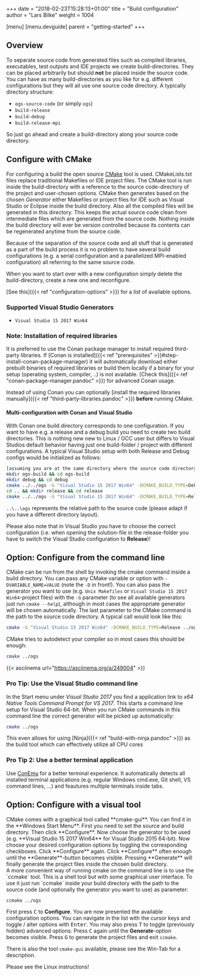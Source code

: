 +++
date = "2018-02-23T15:28:13+01:00"
title = "Build configuration"
author = "Lars Bilke"
weight = 1004

[menu]
  [menu.devguide]
    parent = "getting-started"
+++

## Overview

To separate source code from generated files such as compiled libraries, executables, test outputs and IDE projects we create build-directories. They can be placed arbitrarily but should **not** be placed inside the source code. You can have as many build-directories as you like for e.g. different configurations but they will all use one source code directory. A typically directory structure:

- `ogs-source-code` (or simply `ogs`)
- `build-release`
- `build-debug`
- `build-release-mpi`

So just go ahead and create a build-directory along your source code directory.

## Configure with CMake

For configuring a build the open source [CMake](http://www.cmake.org) tool is used. CMakeLists.txt files replace traditional Makefiles or IDE project files. The CMake tool is run inside the build-directory with a reference to the source code-directory of the project and user-chosen options. CMake then generates based on the chosen *Generator* either Makefiles or project files for IDE such as Visual Studio or Eclipse inside the build directory. Also all the compiled files will be generated in this directory. This keeps the actual source code clean from intermediate files which are generated from the source code. Nothing inside the build directory will ever be version controlled because its contents can be regenerated anytime from the source code.

Because of the separation of the source code and all stuff that is generated as a part of the build process it is no problem to have several build configurations (e.g. a serial configuration and a parallelized MPI-enabled configuration) all referring to the same source code.

When you want to start over with a new configuration simply delete the build-directory, create a new one and reconfigure.

[See this]({{< ref "configuration-options" >}}) for a list of available options.

<div class='win'>
<div class='note'>

### <i class="far fa-exclamation-triangle"></i> Supported Visual Studio Generators

- `Visual Studio 15 2017 Win64`

</div>
</div>

### Note: Installation of required libraries

It is preferred to use the Conan package manager to install required third-party libraries. If [Conan is installed]({{< ref "prerequisites" >}}#step-install-conan-package-manager) it will automatically download either prebuilt binaries of required libraries or build them locally if a binary for your setup (operating system, compiler, ..) is not available. [Check this]({{< ref "conan-package-manager.pandoc" >}}) for advanced Conan usage.

Instead of using Conan you can optionally [install the required libraries manually]({{< ref "third-party-libraries.pandoc" >}}) **before** running CMake.

<div class='win'>
<div class='note'>

#### <i class="far fa-exclamation-triangle"></i> Multi-configuration with Conan and Visual Studio

With Conan one build directory corresponds to one configuration. If you want to have e.g. a release and a debug build you need to create two build directories. This is nothing new new to Linux / GCC user but differs to Visual Studios default behavior having just one build-folder / project with different configurations. A typical Visual Studio setup with both Release and Debug configs would be initialized as follows:

```bash
[assuming you are at the same directory where the source code directory is located]
mkdir ogs-build && cd ogs-build
mkdir debug && cd debug
cmake ../../ogs -G "Visual Studio 15 2017 Win64" -DCMAKE_BUILD_TYPE=Debug
cd .. && mkdir release && cd release
cmake ../../ogs -G "Visual Studio 15 2017 Win64" -DCMAKE_BUILD_TYPE=Release
```

`..\..\ogs` represents the relative path to the source code (please adapt if you have a different directory layout).

Please also note that in Visual Studio you have to choose the correct configuration (i.e. when opening the solution-file in the release-folder you have to switch the Visual Studio configuration to **Release**)!
</div>
</div>

## Option: Configure from the command line

CMake can be run from the shell by invoking the cmake command inside a build directory. You can pass any CMake variable or option with `-DVARIABLE_NAME=VALUE` (note the `-D` in front!). You can also pass the generator you want to use (e.g. `Unix Makefiles` or `Visual Studio 15 2017 Win64`-project files) with the `-G` parameter (to see all available generators just run `cmake --help`), although in most cases the appropriate generator will be chosen automatically. The last parameter to the CMake command is the path to the source code directory. A typical call would look like this:

```bash
cmake -G "Visual Studio 15 2017 Win64" -DCMAKE_BUILD_TYPE=Release ../ogs
```

CMake tries to autodetect your compiler so in most cases this should be enough:

```bash
cmake ../ogs
```

{{< asciinema url="https://asciinema.org/a/249004" >}}

<div class='note'>

### <i class="far fa-check"></i> Pro Tip: Use the Visual Studio command line

In the Start menu under *Visual Studio 2017* you find a application link to *x64 Native Tools Command Prompt for VS 2017*. This starts a command line setup for Visual Studio 64-bit. When you run CMake commands in this command line the correct generator will be picked up automatically:

```bash
cmake ../ogs
```

This even allows for using [Ninja]({{< ref "build-with-ninja.pandoc" >}}) as the build tool which can effectively utilize all CPU cores

### <i class="far fa-check"></i> Pro Tip 2: Use a better terminal application

Use [ConEmu](https://conemu.github.io) for a better terminal experience. It automatically detects all installed terminal applications (e.g. regular Windows cmd.exe, Git shell, VS command lines, ...) and feautures multiple terminals inside tabs.
</div>

## Option: Configure with a visual tool

<div class='win'>
CMake comes with a graphical tool called **cmake-gui**. You can find it in the **Windows Start Menu**. First you need to set the source and build directory. Then click **Configure**. Now choose the generator to be used (e.g. **Visual Studio 15 2017 Win64** for Visual Studio 2015 64-bit). Now choose your desired configuration options by toggling the corresponding checkboxes. Click **Configure** again. Click **Configure** often enough until the **Generate**-button becomes visible. Pressing **Generate** will finally generate the project files inside the chosen build directory.
</div>

<div class='linux'>
A more convenient way of running cmake on the command line is to use the `ccmake` tool. This is a shell tool but with some graphical user interface. To use it just run `ccmake` inside your build directory with the path to the source code (and optionally the generator you want to use) as parameter:

```bash
ccmake ../ogs
```

First press <kbd>C</kbd> to **Configure**. You are now presented the available configuration options. You can navigate in the list with the cursor keys and toggle / alter options with <kbd>Enter</kbd>. You may also press <kbd>T</kbd> to toggle (previously hidden) advanced options. Press <kbd>C</kbd> again until the **Generate**-option becomes visible. Press <kbd>G</kbd> to generate the project files and exit `ccmake`.

There is also the tool `cmake-gui` available, please see the Win-Tab for a description.
</div>

<div class='mac'>
Please see the Linux instructions!
</div>
